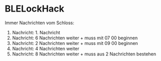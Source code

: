 # BLELockHack

Immer Nachrichten vom Schloss:
1. Nachricht: 1. Nachricht
2. Nachricht: 6 Nachrichten weiter + muss mit 07 00 beginnen
3. Nachricht: 2 Nachrichten weiter + muss mit 09 00 beginnen
4. Nachricht: 4 Nachrichten weiter
5. Nachricht: 8 Nachrichten weiter + muss aus 2 Nachrichten bestehen